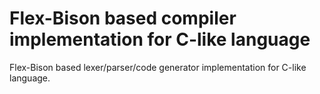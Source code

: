 # Flex-Bison based compiler implementation for C-like language
Flex-Bison based lexer/parser/code generator implementation for C-like language.

